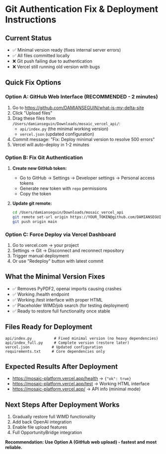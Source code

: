 # Git Authentication Fix & Deployment Instructions

## Current Status
- ✅ Minimal version ready (fixes internal server errors)
- ✅ All files committed locally  
- ❌ Git push failing due to authentication
- ❌ Vercel still running old version with bugs

## Quick Fix Options

### Option A: GitHub Web Interface (RECOMMENDED - 2 minutes)
1. Go to https://github.com/DAMIANSEGUIN/what-is-my-delta-site
2. Click "Upload files" 
3. Drag these files from `/Users/damianseguin/Downloads/mosaic_vercel_api/`:
   - `api/index.py` (the minimal working version)
   - `vercel.json` (updated configuration)
4. Commit message: "Fix: Deploy minimal version to resolve 500 errors"
5. Vercel will auto-deploy in 1-2 minutes

### Option B: Fix Git Authentication
1. **Create new GitHub token:**
   - Go to GitHub → Settings → Developer settings → Personal access tokens
   - Generate new token with `repo` permissions
   - Copy the token

2. **Update git remote:**
   ```bash
   cd /Users/damianseguin/Downloads/mosaic_vercel_api
   git remote set-url origin https://YOUR_TOKEN@github.com/DAMIANSEGUIN/what-is-my-delta-site.git
   git push origin main
   ```

### Option C: Force Deploy via Vercel Dashboard
1. Go to vercel.com → your project
2. Settings → Git → Disconnect and reconnect repository
3. Trigger manual deployment
4. Or use "Redeploy" button with latest commit

## What the Minimal Version Fixes
- ✅ Removes PyPDF2, openai imports causing crashes
- ✅ Working /health endpoint
- ✅ Working /test interface with proper HTML
- ✅ Placeholder WIMD/job search (for testing deployment)
- ✅ Ready to restore full functionality once stable

## Files Ready for Deployment
```
api/index.py          # Fixed minimal version (no heavy dependencies)  
api/index_full.py     # Complete version (restore later)
vercel.json          # Updated configuration  
requirements.txt     # Core dependencies only
```

## Expected Results After Deployment
- https://mosaic-platform.vercel.app/health → `{"ok": true}`
- https://mosaic-platform.vercel.app/test → Working HTML interface
- https://mosaic-platform.vercel.app/ → API info (minimal mode)

## Next Steps After Deployment Works
1. Gradually restore full WIMD functionality
2. Add back OpenAI integration
3. Enable file upload features
4. Full OpportunityBridge integration

**Recommendation: Use Option A (GitHub web upload) - fastest and most reliable.**